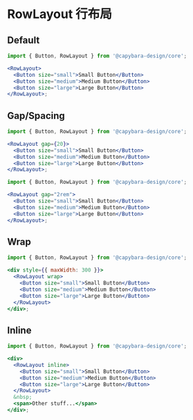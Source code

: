 # RowLayout 行布局

## Default

```jsx filename="Default"
import { Button, RowLayout } from '@capybara-design/core';

<RowLayout>
  <Button size="small">Small Button</Button>
  <Button size="medium">Medium Button</Button>
  <Button size="large">Large Button</Button>
</RowLayout>;
```

## Gap/Spacing

```jsx filename="Gap in pixels"
import { Button, RowLayout } from '@capybara-design/core';

<RowLayout gap={20}>
  <Button size="small">Small Button</Button>
  <Button size="medium">Medium Button</Button>
  <Button size="large">Large Button</Button>
</RowLayout>;
```

```jsx filename="Gap in other units"
import { Button, RowLayout } from '@capybara-design/core';

<RowLayout gap="2rem">
  <Button size="small">Small Button</Button>
  <Button size="medium">Medium Button</Button>
  <Button size="large">Large Button</Button>
</RowLayout>;
```

## Wrap

```jsx filename="Wrap"
import { Button, RowLayout } from '@capybara-design/core';

<div style={{ maxWidth: 300 }}>
  <RowLayout wrap>
    <Button size="small">Small Button</Button>
    <Button size="medium">Medium Button</Button>
    <Button size="large">Large Button</Button>
  </RowLayout>
</div>;
```

## Inline

```jsx filename="Inline"
import { Button, RowLayout } from '@capybara-design/core';

<div>
  <RowLayout inline>
    <Button size="small">Small Button</Button>
    <Button size="medium">Medium Button</Button>
    <Button size="large">Large Button</Button>
  </RowLayout>
  &nbsp;
  <span>Other stuff...</span>
</div>;
```
